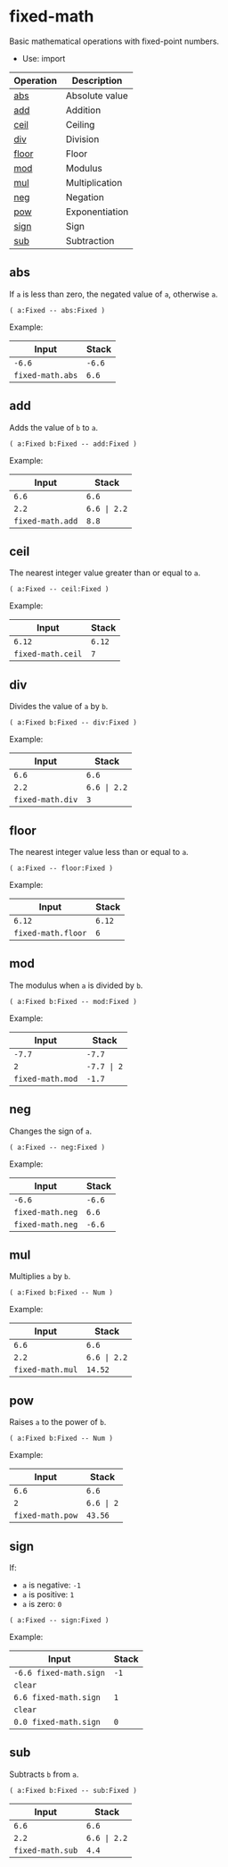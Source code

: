 <!-- mod: fixed-math -->

# fixed-math

Basic mathematical operations with fixed-point numbers.

- Use: import

<!-- index -->

| Operation               | Description
|-------------------------|-----------------------
| [abs](#abs)             | Absolute value
| [add](#add)             | Addition
| [ceil](#ceil)           | Ceiling
| [div](#div)             | Division
| [floor](#floor)         | Floor
| [mod](#mod)             | Modulus
| [mul](#mul)             | Multiplication
| [neg](#neg)             | Negation
| [pow](#pow)             | Exponentiation
| [sign](#sign)           | Sign
| [sub](#sub)             | Subtraction


## abs

If `a` is less than zero, the negated value of `a`, otherwise `a`.

    ( a:Fixed -- abs:Fixed )

Example:

<!-- test: abs -->

| Input            | Stack
|------------------|-------------
| `-6.6`           | `-6.6`
| `fixed-math.abs` | `6.6`


## add

Adds the value of `b` to `a`.

    ( a:Fixed b:Fixed -- add:Fixed )

Example:

<!-- test: add -->

| Input            | Stack
|------------------|-------------
| `6.6`            | `6.6`
| `2.2`            | `6.6 \| 2.2`
| `fixed-math.add` | `8.8`


## ceil

The nearest integer value greater than or equal to `a`.

    ( a:Fixed -- ceil:Fixed )

Example:

<!-- test: ceil -->

| Input             | Stack
|-------------------|-------------
| `6.12`            | `6.12`
| `fixed-math.ceil` | `7`


## div

Divides the value of `a` by `b`.

    ( a:Fixed b:Fixed -- div:Fixed )

Example:

<!-- test: div -->

| Input            | Stack
|------------------|-------------
| `6.6`            | `6.6`
| `2.2`            | `6.6 \| 2.2`
| `fixed-math.div` | `3`


## floor

The nearest integer value less than or equal to `a`.

    ( a:Fixed -- floor:Fixed )

Example:

<!-- test: floor -->

| Input              | Stack
|--------------------|-------------
| `6.12`             | `6.12`
| `fixed-math.floor` | `6`


## mod

The modulus when `a` is divided by `b`.

    ( a:Fixed b:Fixed -- mod:Fixed )

Example:

<!-- test: mod -->

| Input            | Stack
|------------------|-------------
| `-7.7`           | `-7.7`
| `2`              | `-7.7 \| 2`
| `fixed-math.mod` | `-1.7`


## neg

Changes the sign of `a`.

    ( a:Fixed -- neg:Fixed )

Example:

<!-- test: neg -->

| Input            | Stack
|------------------|-------------
| `-6.6`           | `-6.6`
| `fixed-math.neg` | `6.6`
| `fixed-math.neg` | `-6.6`


## mul

Multiplies `a` by `b`.

    ( a:Fixed b:Fixed -- Num )

Example:

<!-- test: mul -->

| Input            | Stack
|------------------|-------------
| `6.6`            | `6.6`
| `2.2`            | `6.6 \| 2.2`
| `fixed-math.mul` | `14.52`


## pow

Raises `a` to the power of `b`.

    ( a:Fixed b:Fixed -- Num )

Example:

<!-- test: pow -->

| Input            | Stack
|------------------|-------------
| `6.6`            | `6.6`
| `2`              | `6.6 \| 2`
| `fixed-math.pow` | `43.56`


## sign

If:

* `a` is negative: `-1`
* `a` is positive: `1`
* `a` is zero: `0`

```
( a:Fixed -- sign:Fixed )
```

Example:

<!-- test: sign -->

| Input                  | Stack
|------------------------|-------------
| `-6.6 fixed-math.sign` | `-1`
| `clear`                |
| `6.6 fixed-math.sign`  | `1`
| `clear`                |
| `0.0 fixed-math.sign`  | `0`


## sub

Subtracts `b` from `a`.

    ( a:Fixed b:Fixed -- sub:Fixed )

<!-- test: sub -->

| Input            | Stack
|------------------|-------------
| `6.6`            | `6.6`
| `2.2`            | `6.6 \| 2.2`
| `fixed-math.sub` | `4.4`